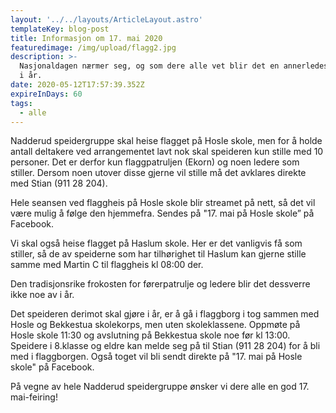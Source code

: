 ```yaml
---
layout: '../../layouts/ArticleLayout.astro'
templateKey: blog-post
title: Informasjon om 17. mai 2020
featuredimage: /img/upload/flagg2.jpg
description: >-
  Nasjonaldagen nærmer seg, og som dere alle vet blir det en annerledes 17. mai
  i år.
date: 2020-05-12T17:57:39.352Z
expireInDays: 60
tags:
  - alle
---
```

Nadderud speidergruppe skal heise flagget på Hosle skole, men for å holde antall deltakere ved arrangementet lavt nok skal speideren kun stille med 10 personer. Det er derfor kun flaggpatruljen (Ekorn) og noen ledere som stiller. Dersom noen utover disse gjerne vil stille må det avklares direkte med Stian (911 28 204).

Hele seansen ved flaggheis på Hosle skole blir streamet på nett, så det vil være mulig å følge den hjemmefra. Sendes på "17. mai på Hosle skole” på Facebook.

Vi skal også heise flagget på Haslum skole. Her er det vanligvis få som stiller, så de av speiderne som har tilhørighet til Haslum kan gjerne stille samme med Martin C til flaggheis kl 08:00 der.

Den tradisjonsrike frokosten for førerpatrulje og ledere blir det dessverre ikke noe av i år.

Det speideren derimot skal gjøre i år, er å gå i flaggborg i tog sammen med Hosle og Bekkestua skolekorps, men uten skoleklassene. Oppmøte på Hosle skole 11:30 og avslutning på Bekkestua skole noe før kl 13:00. Speidere i 8.klasse og eldre kan melde seg på til Stian (911 28 204) for å bli med i flaggborgen. Også toget vil bli sendt direkte på "17. mai på Hosle skole" på Facebook.

På vegne av hele Nadderud speidergruppe ønsker vi dere alle en god 17. mai-feiring!